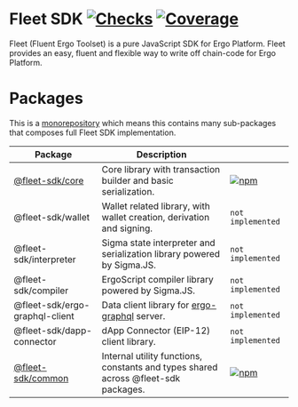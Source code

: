 # Fleet SDK [![Checks](https://badgen.net/github/checks/fleet-sdk/fleet/master)](https://github.com/fleet-sdk/fleet/actions) [![Coverage](https://codecov.io/gh/fleet-sdk/fleet/branch/master/graph/badge.svg)](https://app.codecov.io/gh/fleet-sdk/fleet)

Fleet (Fluent Ergo Toolset) is a pure JavaScript SDK for Ergo Platform. Fleet provides an easy, fluent and flexible way to write off chain-code for Ergo Platform.

# Packages

This is a [monorepository](https://monorepo.tools/) which means this contains many sub-packages that composes full Fleet SDK implementation.

| Package                               | Description                                                                                  |                                                                                                   |
| ------------------------------------- | -------------------------------------------------------------------------------------------- | ------------------------------------------------------------------------------------------------- |
| [@fleet-sdk/core](/packages/core/)    | Core library with transaction builder and basic serialization.                               | [![npm](https://badgen.net/npm/v/@fleet-sdk/core)](https://www.npmjs.com/package/@fleet-sdk/core) |
| @fleet-sdk/wallet                     | Wallet related library, with wallet creation, derivation and signing.                        | `not implemented`                                                                                 |
| @fleet-sdk/interpreter                | Sigma state interpreter and serialization library powered by Sigma.JS.                       | `not implemented`                                                                                 |
| @fleet-sdk/compiler                   | ErgoScript compiler library powered by Sigma.JS.                                             | `not implemented`                                                                                 |
| @fleet-sdk/ergo-graphql-client        | Data client library for [ergo-graphql](https://github.com/capt-nemo429/ergo-graphql) server. | `not implemented`                                                                                 |
| @fleet-sdk/dapp-connector             | dApp Connector (EIP-12) client library.                                                      | `not implemented`                                                                                 |
| [@fleet-sdk/common](/packages/common) | Internal utility functions, constants and types shared across @fleet-sdk packages.           | [![npm](https://badgen.net/npm/v/@fleet-sdk/core)](https://www.npmjs.com/package/@fleet-sdk/core) |
